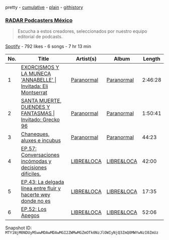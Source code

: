 pretty - [cumulative](/playlists/cumulative/37i9dQZF1DWVnX01c6gE6x.md) - [plain](/playlists/plain/37i9dQZF1DWVnX01c6gE6x) - [githistory](https://github.githistory.xyz/mackorone/spotify-playlist-archive/blob/main/playlists/plain/37i9dQZF1DWVnX01c6gE6x)

### [RADAR Podcasters México](https://open.spotify.com/playlist/37i9dQZF1DWVnX01c6gE6x)

> Escucha a estos creadores, seleccionados por nuestro equipo editorial de podcasts.

[Spotify](https://open.spotify.com/user/spotify) - 792 likes - 6 songs - 7 hr 13 min

| No. | Title | Artist(s) | Album | Length |
|---|---|---|---|---|
| 1 | [EXORCISMOS Y LA MUÑECA 'ANNABELLE' \| Invitada: Eli Montserrat](https://open.spotify.com/episode/1zhBkGlko2PG11bYaiihD3) | [Paranormal](https://open.spotify.com/show/6uiXpyl749yOE2vs8sCrdW) | [Paranormal](https://open.spotify.com/show/6uiXpyl749yOE2vs8sCrdW) | 2:46:28 |
| 2 | [SANTA MUERTE, DUENDES Y FANTASMAS \| Invitado: Grecko 96](https://open.spotify.com/episode/3owJe7u8fOfUCBO82QOYVy) | [Paranormal](https://open.spotify.com/show/6uiXpyl749yOE2vs8sCrdW) | [Paranormal](https://open.spotify.com/show/6uiXpyl749yOE2vs8sCrdW) | 1:50:41 |
| 3 | [Chaneques, aluxes e incubus](https://open.spotify.com/episode/06zP6YmZVSC1I7d5wHJu7s) | [Paranormal](https://open.spotify.com/show/6uiXpyl749yOE2vs8sCrdW) | [Paranormal](https://open.spotify.com/show/6uiXpyl749yOE2vs8sCrdW) | 44:23 |
| 4 | [EP.57: Conversaciones incómodas y decisiones difíciles.](https://open.spotify.com/episode/4iDdseOVobnoCOfMJxqMRa) | [LIBRE&LOCA](https://open.spotify.com/show/2Rldfy8hmjP3fnLOgdlpEx) | [LIBRE&LOCA](https://open.spotify.com/show/2Rldfy8hmjP3fnLOgdlpEx) | 42:00 |
| 5 | [EP.43: La delgada línea entre fluir y hacerte wey donde no es](https://open.spotify.com/episode/2nSS0FyE1MrsLRAvxShUTD) | [LIBRE&LOCA](https://open.spotify.com/show/2Rldfy8hmjP3fnLOgdlpEx) | [LIBRE&LOCA](https://open.spotify.com/show/2Rldfy8hmjP3fnLOgdlpEx) | 17:35 |
| 6 | [EP.52: Los Apegos](https://open.spotify.com/episode/1zcwfOaMGrMDh8N7s0VOhK) | [LIBRE&LOCA](https://open.spotify.com/show/2Rldfy8hmjP3fnLOgdlpEx) | [LIBRE&LOCA](https://open.spotify.com/show/2Rldfy8hmjP3fnLOgdlpEx) | 52:06 |

Snapshot ID: `MTY1NjM0NDUyMSwwMDAwMDAwMGI2ZWMwMGZmOTk0NzJlOWIyNjQ3ZmQ0MWYwNzI0ZmUz`
